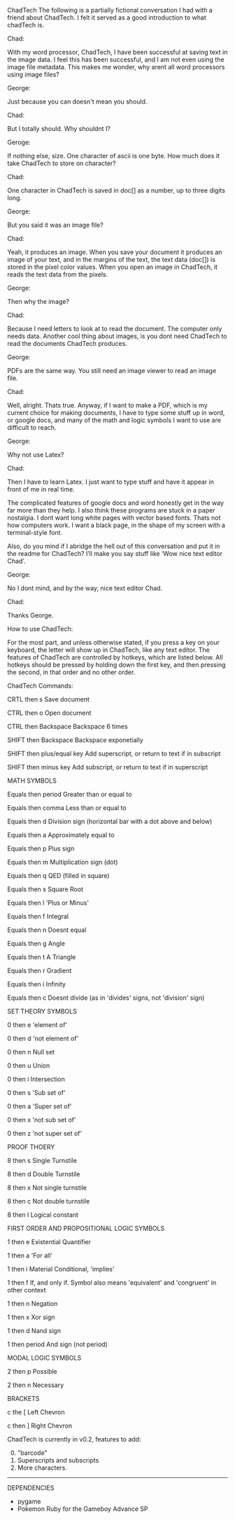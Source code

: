 ChadTech
The following is a partially fictional conversation I had with a friend about ChadTech. I felt it served as a good introduction to what chadTech is.

Chad:

With my word processor, ChadTech, I have been successful at saving text in the image data. I feel this has been successful, and I am not even using the image file metadata. This makes me wonder, why arent all word processors using image files?

George:

Just because you can doesn't mean you should.

Chad:

But I totally should. Why shouldnt I?

Geroge:

If nothing else, size. One character of ascii is one byte. How much does it take ChadTech to store on character?

Chad:

One character in ChadTech is saved in doc[] as a number, up to three digits long.

George:

But you said it was an image file?

Chad:

Yeah, it produces an image. When you save your document it produces an image of your text, and in the margins of the text, the text data (doc[]) is stored in the pixel color values. When you open an image in ChadTech, it reads the text data from the pixels.

George:

Then why the image?

Chad:

Because I need letters to look at to read the document. The computer only needs data. Another cool thing about images, is you dont need ChadTech to read the documents ChadTech produces.

George:

PDFs are the same way. You still need an image viewer to read an image file.

Chad:

Well, alright. Thats true. Anyway, if I want to make a PDF, which is my current choice for making documents, I have to type some stuff up in word, or google docs, and many of the math and logic symbols I want to use are difficult to reach.

George:

Why not use Latex?

Chad:

Then I have to learn Latex. I just want to type stuff and have it appear in front of me in real time.

The complicated features of google docs and word honestly get in the way far more than they help. I also think these programs are stuck in a paper nostalgia. I dont want long white pages with vector based fonts. Thats not how computers work. I want a black page, in the shape of my screen with a terminal-style font.

Also, do you mind if I abridge the hell out of this conversation and put it in the readme for ChadTech? I’ll make you say stuff like ‘Wow nice text editor Chad’.

George:

No I dont mind, and by the way, nice text editor Chad.

Chad:

Thanks George.

How to use ChadTech:

For the most part, and unless otherwise stated, if you press a key on your keyboard, the letter will show up in ChadTech, like any text editor. The features of ChadTech are controlled by hotkeys, which are listed below. All hotkeys should be pressed by holding down the first key, and then pressing the second, in that order and no other order.

ChadTech Commands:

  CRTL then s                Save document

  CTRL then o                Open document
  
  CTRL then Backspace       Backspace 6 times

  SHIFT then Backspace       Backspace exponetially

  SHIFT then plus/equal key  Add superscript, or return to text if in subscript

  SHIFT then minus key       Add subscript, or return to text if in superscript

MATH SYMBOLS

  Equals then period      Greater than or equal to

  Equals then comma       Less than or equal to

  Equals then d           Division sign (horizontal bar with a dot above and below)

  Equals then a           Approximately equal to

  Equals then p           Plus sign

  Equals then m           Multiplication sign (dot)

  Equals then q           QED (filled in square)

  Equals then s           Square Root

  Equals then l           'Plus or Minus'

  Equals then f           Integral

  Equals then n           Doesnt equal

  Equals then g           Angle

  Equals then t           A Triangle

  Equals then r           Gradient

  Equals then i           Infinity

  Equals then c           Doesnt divide (as in 'divides' signs, not 'division' sign)

SET THEORY SYMBOLS

  0 then e            'element of'

  0 then d            'not element of'

  0 then n            Null set

  0 then u            Union

  0 then i            Intersection

  0 then s            'Sub set of'

  0 then a            'Super set of'

  0 then x            'not sub set of'

  0 then z            'not super set of'

PROOF THOERY

  8 then s            Single Turnstile

  8 then d            Double Turnstile

  8 then x            Not single turnstile

  8 then c            Not double turnstile

  8 then l            Logical constant

FIRST ORDER AND PROPOSITIONAL LOGIC SYMBOLS

  1 then e        Existential Quantifier

  1 then a        'For all'

  1 then i        Material Conditional, 'implies'

  1 then f        If, and only if. Symbol also means 'equivalent' and 'congruent' in other context

  1 then n        Negation

  1 then x        Xor sign

  1 then d        Nand sign

  1 then period   And sign (not period)

MODAL LOGIC SYMBOLS

  2 then p          Possible

  2 then n          Necessary
  
BRACKETS

  c the  [        Left Chevron

  c then ]        Right Chevron

ChadTech is currently in v0.2, features to add:

0. "barcode"
1. Superscripts and subscripts
2. More characters.

-------------------------------------------------
DEPENDENCIES

* pygame
* Pokemon Ruby for the Gameboy Advance SP
